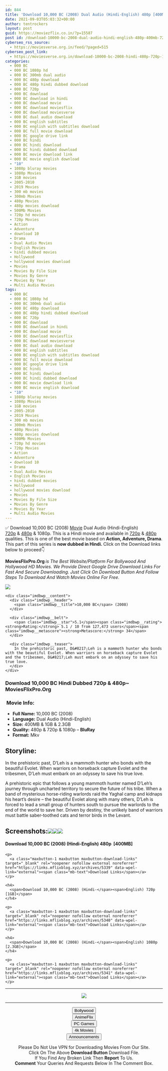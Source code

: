 ```yaml
---
id: 844
title: 'Download 10,000 BC (2008) Dual Audio (Hindi-English) 480p [400MB] || 720p [1GB] || 1080p [2.3GB]'
date: 2021-09-03T05:03:32+00:00
author: tentrockers
layout: post
guid: https://moviezflix.co.in/?p=15587
post id: /download-10000-bc-2008-dual-audio-hindi-english-480p-400mb-720p-1gb-1080p-2-3gb/
cyberseo_rss_source:
  - https://moviesverse.org.in/feed/?paged=515
cyberseo_post_link:
  - https://moviesverse.org.in/download-10000-bc-2008-hindi-480p-720p-1080p/
categories:
  - 000 BC
  - 000 BC 1080p hd
  - 000 BC 300mb dual audio
  - 000 BC 480p download
  - 000 BC 480p hindi dubbed download
  - 000 BC 720p
  - 000 BC download
  - 000 BC download in hindi
  - 000 BC download movie
  - 000 BC download moviesflix
  - 000 BC download moviesverse
  - 000 BC dual audio download
  - 000 BC english subtitles
  - 000 BC english with subtitles download
  - 000 BC full movie download
  - 000 BC google drive link
  - 000 BC hindi
  - 000 BC hindi download
  - 000 BC hindi dubbed download
  - 000 BC movie download link
  - 000 BC movie english download
  - "10"
  - 1080p bluray movies
  - 1080p Movies
  - 1GB movies
  - 2005-2010
  - 2019 Movies
  - 300 mb movies
  - 300mb Movies
  - 480p Movies
  - 480p movies download
  - 500Mb Movies
  - 720p hd movies
  - 720p Movies
  - Action
  - Adventure
  - download 10
  - Drama
  - Dual Audio Movies
  - English Movies
  - hindi dubbed movies
  - Hollywood
  - hollywood movies download
  - Movies
  - Movies By File Size
  - Movies By Genre
  - Movies By Year
  - Multi Audio Movies
tags:
  - 000 BC
  - 000 BC 1080p hd
  - 000 BC 300mb dual audio
  - 000 BC 480p download
  - 000 BC 480p hindi dubbed download
  - 000 BC 720p
  - 000 BC download
  - 000 BC download in hindi
  - 000 BC download movie
  - 000 BC download moviesflix
  - 000 BC download moviesverse
  - 000 BC dual audio download
  - 000 BC english subtitles
  - 000 BC english with subtitles download
  - 000 BC full movie download
  - 000 BC google drive link
  - 000 BC hindi
  - 000 BC hindi download
  - 000 BC hindi dubbed download
  - 000 BC movie download link
  - 000 BC movie english download
  - "10"
  - 1080p bluray movies
  - 1080p Movies
  - 1GB movies
  - 2005-2010
  - 2019 Movies
  - 300 mb movies
  - 300mb Movies
  - 480p Movies
  - 480p movies download
  - 500Mb Movies
  - 720p hd movies
  - 720p Movies
  - Action
  - Adventure
  - download 10
  - Drama
  - Dual Audio Movies
  - English Movies
  - hindi dubbed movies
  - Hollywood
  - hollywood movies download
  - Movies
  - Movies By File Size
  - Movies By Genre
  - Movies By Year
  - Multi Audio Movies
---
```

<div class="thecontent clearfix">
  <p>
    ✅ Download 10,000 BC (2008) <a href="https://moviesverse.org.in/category/movies/" data-wpel-link="internal">Movie</a> Dual Audio (Hindi-English) <a href="https://moviesverse.org.in/720p-movies/" data-wpel-link="internal">720p</a>&nbsp;&&nbsp;<a href="https://moviesverse.org.in/480p-movies/" data-wpel-link="internal">480p</a> & 1080p. This is a Hindi movie and available in <a href="https://moviesverse.org.in/720p-movies/" data-wpel-link="internal">720p</a>&nbsp;&&nbsp;<a href="https://moviesverse.org.in/480p-movies/" data-wpel-link="internal">480p</a> qualities. This is one of the best movie based on <strong>Action, Adventure, Drama</strong>. This part of this series is <strong>now dubbed in <span>Hindi.&nbsp;</span></strong><span>Click on the Download links below to proceed👇</span>
  </p>
  
  <p>
    <strong><span>MoviesFlixPro.Org&nbsp;</span></strong><em>is The Best Website/Platform For Bollywood And Hollywood HD Movies. We Provide Direct Google Drive Download Links For Fast And Secure Downloading. Just Click On Download Button And Follow Steps To&nbsp;Download And Watch Movies Online For Free.</em>
  </p>
  
  <div class="imdbwp imdbwp--movie dark">
    <div class="imdbwp__thumb">
      <a class="imdbwp__link" target="_blank" title="10,000 BC" href="https://www.imdb.com/title/tt0443649/" rel="nofollow external noopener noreferrer" data-wpel-link="external"><img class="imdbwp__img" src="https://m.media-amazon.com/images/M/MV5BMzc2NDMzNDY4Ml5BMl5BanBnXkFtZTYwNzM2Njk3._V1_SX300.jpg" /></a>
    </div>
    
    <div class="imdbwp__content">
      <div class="imdbwp__header">
        <span class="imdbwp__title">10,000 BC</span> (2008)
      </div>
      
      <div class="imdbwp__belt">
        <span class="imdbwp__star">5.1</span><span class="imdbwp__rating"><strong>Rating:</strong> 5.1 / 10 from 127,473 users</span><span class="imdbwp__metascore"><strong>Metascore:</strong> 34</span>
      </div>
      
      <div class="imdbwp__teaser">
        In the prehistoric past, D&#8217;Leh is a mammoth hunter who bonds with the beautiful Evolet. When warriors on horseback capture Evolet and the tribesmen, D&#8217;Leh must embark on an odyssey to save his true love.
      </div>
    </div>
  </div>
  
  <h3>
    <span>Download 10,000 BC Hindi Dubbed 720p & 480p~ MoviesFlixPro.Org</span>
  </h3>
  
  <h3>
    <span>&nbsp;Movie Info:&nbsp;</span>
  </h3>
  
  <ul>
    <li>
      <strong>Full Name: </strong>10,000 BC (2008)
    </li>
    <li>
      <strong>Language:</strong> Dual Audio (Hindi-English)
    </li>
    <li>
      <strong>Size:</strong> 400MB & 1GB & 2.3GB
    </li>
    <li>
      <strong>Quality:</strong> 480p & 720p & 1080p – <span><strong>BluRay</strong></span>
    </li>
    <li>
      <strong>Format:</strong>&nbsp;Mkv
    </li>
  </ul>
  
  <h2>
    <span>Storyline:</span>
  </h2>
  
  <p>
    In the prehistoric past, D’Leh is a mammoth hunter who bonds with the beautiful Evolet. When warriors on horseback capture Evolet and the tribesmen, D’Leh must embark on an odyssey to save his true love.
  </p>
  
  <div>
    A prehistoric epic that follows a young mammoth hunter named D’Leh’s journey through uncharted territory to secure the future of his tribe. When a band of mysterious horse-riding warlords raid the Yaghal camp and kidnaps his heart’s desire – the beautiful Evolet along with many others, D’Leh is forced to lead a small group of hunters south to pursue the warlords to the end of the world to save her. Driven by destiny, the unlikely band of warriors must battle saber-toothed cats and terror birds in the Levant.
  </div>
  
  <div class="summary_text">
    <h2>
      <span>Screenshots:<img class="aligncenter" src="https://imagecurl.com/images/66240379507125352172.png" /></span><img class="aligncenter" src="https://imagecurl.com/images/38214465137619489259.png" /><img class="aligncenter" src="https://imagecurl.com/images/25383266257820923889.png" />
    </h2>
  </div>
  
  <div class="inline canwrap">
    <h4>
      <span>Download 10,000 BC (2008) (Hindi-English) </span><span>480p&nbsp; [400MB]</span>
    </h4>
    
    <p>
      <a class="maxbutton-1 maxbutton maxbutton-download-links" target="_blank" rel="noopener nofollow external noreferrer" href="https://links.mflixblog.xyz/archives/5339" data-wpel-link="external"><span class="mb-text">Download Links</span></a>
    </p>
    
    <h4>
      <span>Download 10,000 BC (2008) (Hindi-</span><span>English) 720p [1GB]</span>
    </h4>
    
    <p>
      <a class="maxbutton-1 maxbutton maxbutton-download-links" target="_blank" rel="noopener nofollow external noreferrer" href="https://links.mflixblog.xyz/archives/5340" data-wpel-link="external"><span class="mb-text">Download Links</span></a>
    </p>
    
    <h4>
      <span>Download 10,000 BC (2008) (Hindi-</span><span>English) 1080p [2.3GB]</span>
    </h4>
    
    <p>
      <a class="maxbutton-1 maxbutton maxbutton-download-links" target="_blank" rel="noopener nofollow external noreferrer" href="https://links.mflixblog.xyz/archives/5341" data-wpel-link="external"><span class="mb-text">Download Links</span></a>
    </p>
  </div>
</div>

<center>
  </p> 
  
  <hr />
  
  <p>
    <a href="http://gdrivepro.xyz/join.php" data-wpel-link="external" target="_blank" rel="nofollow external noopener noreferrer"><img src="https://i.imgur.com/FhMdWdW.png" /></a>
  </p>
  
  <hr />
  
  <p>
    <a href="https://dogemovies.xyz" target="_blank" data-wpel-link="external" rel="nofollow external noopener noreferrer"><button class="button button5">Bollywood</button></a><br /> <a href="https://animeflix.in" target="_blank" data-wpel-link="external" rel="nofollow external noopener noreferrer"><button class="button button5">AnimeFlix</button></a><br /> <a href="https://gamesflix.net/" target="_blank" data-wpel-link="external" rel="nofollow external noopener noreferrer"><button class="button button5">PC Games</button></a><br /> <a href="https://uhdmovies.in" target="_blank" data-wpel-link="external" rel="nofollow external noopener noreferrer"><button class="button button5">4k Movies</button></a><br /> <a href="https://moviesverse.org.in/announcements/" target="_blank" data-wpel-link="internal" rel="noopener"><button class="button button5">Announcements</button></a>
  </p>
  
  <div class="alert alert-danger">
    Please Do Not Use VPN for Downloading Movies From Our Site.
  </div>
  
  <div class="alert alert-success">
    Click On The Above <strong>Download Button</strong> Download File.
  </div>
  
  <div class="alert alert-warning">
    If You Find Any Broken Link Then <strong>Report</strong> To Us.
  </div>
  
  <div class="alert alert-info">
    <strong>Comment</strong> Your Queries And Requests Below In The Comment Box.
  </div>
  
  <p>
    </center>
  </p>